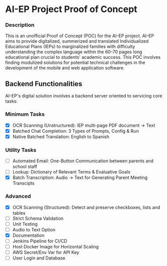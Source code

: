 # AI-EP Project Proof of Concept

### Description

This is an unofficial Proof of Concept (POC) for the AI-EP project. AI-EP aims to provide digitalized, summerized and translated Individualized Educational Plans (IEPs) to marginalized families with difficulty understanding the complex language within the 60-70 pages long educational plan crucial to students' academic success. This POC involves finding modulized solutions for potential technical challenges in the development of the mobile and web application software.

## Backend Functionalities

AI-EP's digital solution involves a backend server oriented to servicing core tasks:

### Minimum Tasks
- [x] OCR Scanning (Unstructured): IEP multi-page PDF document -> Text
- [x] Batched Chat Completion: 3 Types of Prompts, Config & Run
- [x] Native Batched Translation: English to Spanish

### Utility Tasks
- [ ] Automated Email: One-Button Communication between parents and school staff
- [ ] Lookup: Dictionary of Relevant Terms & Evaluative Goals
- [x] Batch Transcription: Audio -> Text for Generating Parent Meeting Transcipts

### Advanced

- [x] OCR Scanning (Structured): Detect and preserve checkboxes, lists and tables
- [ ] Strict Schema Validation
- [ ] Unit Testing
- [ ] Audio to Text Option
- [x] Documentation
- [ ] Jenkins Pipeline for CI/CD
- [ ] Host Docker Image for Horizontal Scaling
- [ ] AWS Secret/Env Var for API Key
- [ ] User Login and Database
